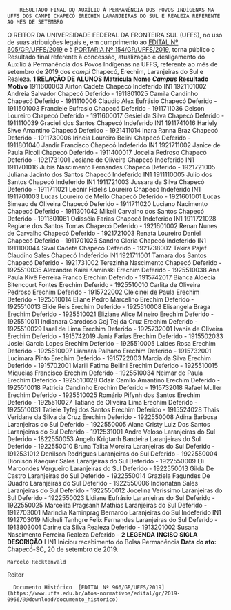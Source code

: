         RESULTADO FINAL DO AUXÍLIO À PERMANÊNCIA DOS POVOS INDÍGENAS NA UFFS DOS CAMPI CHAPECÓ ERECHIM LARANJEIRAS DO SUL E REALEZA REFERENTE AO MÊS DE SETEMBRO  

 O REITOR DA UNIVERSIDADE FEDERAL DA FRONTEIRA SUL (UFFS), no uso de suas atribuições legais e, em cumprimento ao [EDITAL Nº 605/GR/UFFS/2019](https://www.uffs.edu.br/atos-normativos/edital/gr/2019-0605) e à [PORTARIA Nº 154/GR/UFFS/2019](https://www.uffs.edu.br/atos-normativos/portaria/gr/2019-0154), torna público o Resultado final referente à concessão, atualização e desligamento do Auxílio à Permanência dos Povos Indígenas na UFFS, referente ao mês de setembro de 2019 dos *campi*  Chapecó, Erechim, Laranjeiras do Sul e Realeza.  **1 RELAÇÃO DE ALUNOS**     **Matrícula**   **Nome**    ***Campus***    **Resultado**   **Motivo**     1911600003   Airton Cadete   Chapecó   Indeferido   IN1     1921101002   Andreia Salvador   Chapecó   Deferido   -     1911801025   Camila Candinho   Chapecó   Deferido   -     1911110006   Cláudio Alex Eufrásio   Chapecó   Deferido   -     1911501003   Franciele Eufrasio   Chapecó   Deferido   -     1911711036   Gelson Loureiro   Chapecó   Deferido   -     1911600017   Gesiel da Silva   Chapecó   Deferido   -     1911110039   Gracieli dos Santos   Chapecó   Indeferido   IN1     1911741016   Hariely Siwe Amantino   Chapecó   Deferido   -     1921411014   Inara Ranna Braz   Chapecó   Deferido   -     1911730006   Irineia Loureiro Belini   Chapecó   Deferido   -     1911801040   Jandir Francisco   Chapecó   Indeferido   IN1     1921711002   Janice de Paula Picoli   Chapecó   Deferido   -     1911400017   Jocelia Pedroso   Chapecó   Deferido   -     1921731001   Josiane de Oliveira   Chapecó   Indeferido   IN1     1911701016   Jubis Nascimento Fernandes   Chapecó   Deferido   -     1921721005   Juliana Jacinto dos Santos   Chapecó   Indeferido   IN1     1911110005   Julio dos Santos   Chapecó   Indeferido   IN1     1911721003   Jussara da Silva   Chapecó   Deferido   -     1911711021   Leonir Fidelis Loureiro   Chapecó   Indeferido   IN1     1911701003   Lucas Loureiro de Mello   Chapecó   Deferido   -     1921601001   Lucas Simeao de Oliveira   Chapecó   Deferido   -     1911711020   Luciano Nacimento   Chapecó   Deferido   -     1911301042   Mikeli Carvalho dos Santos   Chapecó   Deferido   -     1911801061   Odisséia Farias   Chapecó   Indeferido   IN1     1911721028   Regiane dos Santos Tomas   Chapecó   Deferido   -     1921601002   Renan Nunes de Carvalho   Chapecó   Deferido   -     1921721003   Renata Loureiro Daniel   Chapecó   Deferido   -     1911701026   Sandro Gloria   Chapecó   Indeferido   IN1     1911100044   Sival Cadete   Chapecó   Deferido   -     1921738002   Takira Pajef Claudino Sales   Chapecó   Indeferido   IN1     1921711001   Tamara dos Santos   Chapecó   Deferido   -     1921731002   Terezinha Nascimento   Chapecó   Deferido   -     1925510035   Alexandre Kaiei Kaminski   Erechim   Deferido   -     1925510038   Ana Paula Kivê Ferreira Franco   Erechim   Deferido   -     1915742017   Bianca Aldecia Bitencourt Fontes   Erechim   Deferido   -     1925510010   Carlita de Oliveira Pedroso   Erechim   Deferido   -     1915722002   Cleicinei de Paula   Erechim   Deferido   -     1925510014   Eliane Pedro Marcelino   Erechim   Deferido   -     1925510013   Elide Reis   Erechim   Deferido   -     1925510008   Elisangela Braga   Erechim   Deferido   -     1925510021   Eliziane Alice Mineiro   Erechim   Deferido   -     1925510011   Indianara Carodoso Goj Tej da Cruz   Erechim   Deferido   -     1925510029   Isael de Lima   Erechim   Deferido   -     1925732001   Ivania de Oliveira   Erechim   Deferido   -     1915742019   Jania Farias   Erechim   Deferido   -     1915502033   Josiel Garcia Lopes   Erechim   Deferido   -     1925510005   Laides Rosa   Erechim   Deferido   -     1925510007   Liamara Palhano   Erechim   Deferido   -     1915732001   Lucimara Pinto   Erechim   Deferido   -     1915722003   Marcia da Silva   Erechim   Deferido   -     1915702001   Marili Fatima Bellini   Erechim   Deferido   -     1925510015   Miqueias Francisco   Erechim   Deferido   -     1925510034   Neimar de Paula   Erechim   Deferido   -     1925510028   Odair Camilo Amantino   Erechim   Deferido   -     1925510018   Patricia Candinho   Erechim   Deferido   -     1915732018   Rafael Muller   Erechim   Deferido   -     1925510025   Romário Pifynh dos Santos   Erechim   Deferido   -     1925510027   Tatiane de Oliveira Lima   Erechim   Deferido   -     1925510031   Tatiele Tyfej dos Santos   Erechim   Deferido   -     1915524028   Thais Veridane da Silva da Cruz   Erechim   Deferido   -     1922550008   Adina Barbosa   Laranjeiras do Sul   Deferido   -     1922550005   Alana Cristy Luiz Dos Santos   Laranjeiras do Sul   Deferido   -     1912531001   Andre Veloso   Laranjeiras do Sul   Deferido   -     1822550053   Angelo Krigtanh Bandeira   Laranjeiras do Sul   Deferido   -     1922550010   Bruna Talita Moreira   Laranjeiras do Sul   Deferido   -     1912531012   Denilson Rodrigues   Laranjeiras do Sul   Deferido   -     1922550004   Dionison Kaequer Sales   Laranjeiras do Sul   Deferido   -     1922550009   Eli Marcondes Vergueiro   Laranjeiras do Sul   Deferido   -     1922550013   Gilda De Castro   Laranjeiras do Sul   Deferido   -     1922550014   Graziela Fagundes De Quadro   Laranjeiras do Sul   Deferido   -     1922550006   Indionatan Sales   Laranjeiras do Sul   Deferido   -     1922550012   Jocelina Verissimo   Laranjeiras do Sul   Deferido   -     1922550023   Lidiane Eufrásio   Laranjeiras do Sul   Deferido   -     1922550025   Marcelita Pragsanh Mathias   Laranjeiras do Sul   Deferido   -     1912703001   Marindia Kaminprag Bernardo   Laranjeiras do Sul   Indeferido   IN1     1912703019   Micheli Tanhgre Felix Fernandes   Laranjeiras do Sul   Deferido   -     1913803001   Carine da Silva   Realeza   Deferido   -     1913201002   Susana Nascimento Ferreira   Realeza   Deferido   -      **2 LEGENDA**     **INCISO**   **SIGLA**   **DESCRIÇÃO**     I   IN1   Iniciou recebimento do Bolsa Permanência          **Data do ato:** Chapecó-SC, 20 de setembro de 2019.   
 

    Marcelo Recktenvald   
 Reitor 

      Documento Histórico  [EDITAL Nº 966/GR/UFFS/2019](https://www.uffs.edu.br/atos-normativos/edital/gr/2019-0966/@@download/documento_historico)     
      